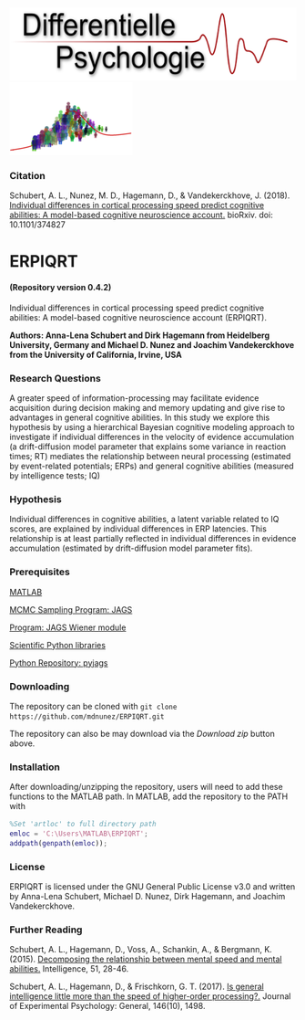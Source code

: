 <img src="./extra/Differentielle_Psychologie.png" height="128"> <img src="./extra/small_cidlab_logo.png" height="128">

### Citation

Schubert, A. L., Nunez, M. D., Hagemann, D., & Vandekerckhove, J. (2018). [Individual differences in cortical processing speed predict cognitive abilities: A model-based cognitive neuroscience account.](https://www.biorxiv.org/content/early/2018/07/23/374827) bioRxiv. doi: 10.1101/374827

# ERPIQRT
#### (Repository version 0.4.2)

Individual differences in cortical processing speed predict cognitive abilities: A model-based cognitive neuroscience account (ERPIQRT).

**Authors: Anna-Lena Schubert and Dirk Hagemann from Heidelberg University, Germany and Michael D. Nunez and Joachim Vandekerckhove from the University of California, Irvine, USA**

### Research Questions

A greater speed of information-processing may facilitate evidence acquisition during decision making and memory updating and give rise to advantages in general cognitive abilities. In this study we explore this hypothesis by using a hierarchical Bayesian cognitive modeling approach to investigate if individual differences in the velocity of evidence accumulation (a drift-diffusion model parameter that explains some variance in reaction times; RT) mediates the relationship between neural processing (estimated by event-related potentials; ERPs) and general cognitive abilities (measured by intelligence tests; IQ)

### Hypothesis

Individual differences in cognitive abilities, a latent variable related to IQ scores, are explained by individual differences in ERP latencies. This relationship is at least partially reflected in individual differences in evidence accumulation (estimated by drift-diffusion model parameter fits).

### Prerequisites

[MATLAB](https://www.mathworks.com/)

[MCMC Sampling Program: JAGS](http://mcmc-jags.sourceforge.net/)

[Program: JAGS Wiener module](https://sourceforge.net/projects/jags-wiener/)

[Scientific Python libraries](https://www.continuum.io/downloads)

[Python Repository: pyjags](https://github.com/tmiasko/pyjags)

### Downloading

The repository can be cloned with `git clone https://github.com/mdnunez/ERPIQRT.git`

The repository can also be may download via the _Download zip_ button above.

### Installation

After downloading/unzipping the repository, users will need to add these functions to the MATLAB path. In MATLAB, add the repository to the PATH with

```matlab
%Set 'artloc' to full directory path
emloc = 'C:\Users\MATLAB\ERPIQRT';
addpath(genpath(emloc));
```

### License

ERPIQRT is licensed under the GNU General Public License v3.0 and written by Anna-Lena Schubert, Michael D. Nunez, Dirk Hagemann, and Joachim Vandekerckhove.

### Further Reading

Schubert, A. L., Hagemann, D., Voss, A., Schankin, A., & Bergmann, K. (2015). [Decomposing the relationship between mental speed and mental abilities.](http://www.psychologie.uni-heidelberg.de/ae/meth/team/voss/paper/schubert_et_al_2015.pdf) Intelligence, 51, 28-46.

Schubert, A. L., Hagemann, D., & Frischkorn, G. T. (2017). [Is general intelligence little more than the speed of higher-order processing?.](http://psycnet.apa.org/record/2017-30267-001) Journal of Experimental Psychology: General, 146(10), 1498.


